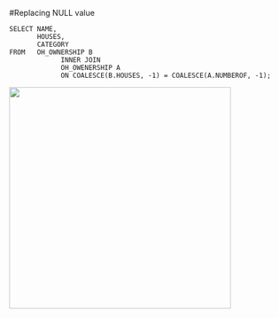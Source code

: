 #Replacing NULL value

```oracle
SELECT NAME,
	   HOUSES,
       CATEGORY
FROM   OH_OWNERSHIP B
			 INNER JOIN
			 OH_OWENERSHIP A
			 ON COALESCE(B.HOUSES, -1) = COALESCE(A.NUMBEROF, -1);
```

<img src="D:\HTL\DBI\MIP\6BKIF\griesmayer\NULL_9.png" width="400"/>
